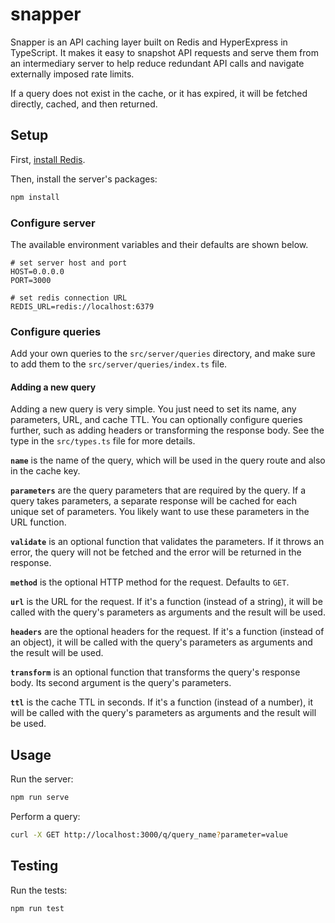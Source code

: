 # snapper

Snapper is an API caching layer built on Redis and HyperExpress in TypeScript.
It makes it easy to snapshot API requests and serve them from an intermediary
server to help reduce redundant API calls and navigate externally imposed rate
limits.

If a query does not exist in the cache, or it has expired, it will be fetched
directly, cached, and then returned.

## Setup

First, [install Redis](https://redis.io/docs/install/install-redis/).

Then, install the server's packages:

```sh
npm install
```

### Configure server

The available environment variables and their defaults are shown below.

```
# set server host and port
HOST=0.0.0.0
PORT=3000

# set redis connection URL
REDIS_URL=redis://localhost:6379
```

### Configure queries

Add your own queries to the `src/server/queries` directory, and make sure to add
them to the `src/server/queries/index.ts` file.

#### Adding a new query

Adding a new query is very simple. You just need to set its name, any
parameters, URL, and cache TTL. You can optionally configure queries further,
such as adding headers or transforming the response body. See the type in the
`src/types.ts` file for more details.

**`name`** is the name of the query, which will be used in the query route and
also in the cache key.

**`parameters`** are the query parameters that are required by the query. If a
query takes parameters, a separate response will be cached for each unique set
of parameters. You likely want to use these parameters in the URL function.

**`validate`** is an optional function that validates the parameters. If it
throws an error, the query will not be fetched and the error will be returned in
the response.

**`method`** is the optional HTTP method for the request. Defaults to `GET`.

**`url`** is the URL for the request. If it's a function (instead of a string),
it will be called with the query's parameters as arguments and the result will
be used.

**`headers`** are the optional headers for the request. If it's a function
(instead of an object), it will be called with the query's parameters as
arguments and the result will be used.

**`transform`** is an optional function that transforms the query's response
body. Its second argument is the query's parameters.

**`ttl`** is the cache TTL in seconds. If it's a function (instead of a number),
it will be called with the query's parameters as arguments and the result will
be used.

## Usage

Run the server:

```sh
npm run serve
```

Perform a query:

```sh
curl -X GET http://localhost:3000/q/query_name?parameter=value
```

## Testing

Run the tests:

```sh
npm run test
```
